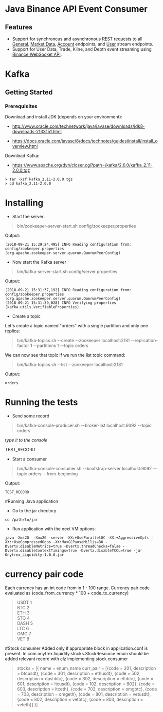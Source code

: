 # Java Binance API Event Consumer

## Features
* Support for synchronous and asynchronous REST requests to all [General](https://www.binance.com/restapipub.html#user-content-general-endpoints), [Market Data](https://www.binance.com/restapipub.html#user-content-market-data-endpoints), [Account](https://www.binance.com/restapipub.html#user-content-account-endpoints) endpoints, and [User](https://www.binance.com/restapipub.html#user-content-user-data-stream-endpoints) stream endpoints.
* Support for User Data, Trade, Kline, and Depth event streaming using [Binance WebSocket API](https://www.binance.com/restapipub.html#wss-endpoint).

# Kafka 

## Getting Started

### Prerequisites

Download and install JDK (depends on your environment):

* http://www.oracle.com/technetwork/java/javase/downloads/jdk8-downloads-2133151.html

* https://docs.oracle.com/javase/8/docs/technotes/guides/install/install_overview.html

Download Kafka:

* https://www.apache.org/dyn/closer.cgi?path=/kafka/2.0.0/kafka_2.11-2.0.0.tgz

```
> tar -xzf kafka_2.11-2.0.0.tgz
> cd kafka_2.11-2.0.0
```

# Installing

* Start the server:
> bin/zookeeper-server-start.sh config/zookeeper.properties

Output:
```
[2018-09-21 15:29:24,495] INFO Reading configuration from: config/zookeeper.properties (org.apache.zookeeper.server.quorum.QuorumPeerConfig)
```

* Now start the Kafka server
> bin/kafka-server-start.sh config/server.properties

Output:
```
[2018-09-21 15:31:37,192] INFO Reading configuration from: config/zookeeper.properties (org.apache.zookeeper.server.quorum.QuorumPeerConfig) 
[2018-09-21 15:31:39,028] INFO Verifying properties (kafka.utils.VerifiableProperties)
```

* Create a topic

Let's create a topic named "orders" with a single partition and only one replica:
> bin/kafka-topics.sh --create --zookeeper localhost:2181 --replication-factor 1 --partitions 1 --topic orders

We can now see that topic if we run the list topic command:
> bin/kafka-topics.sh --list --zookeeper localhost:2181

Output:

```
orders
```

# Running the tests

* Send some record
> bin/kafka-console-producer.sh --broker-list localhost:9092 --topic orders

*type it to the console*

TEST_RECORD

* Start a consumer
> bin/kafka-console-consumer.sh --bootstrap-server localhost:9092 --topic orders --from-beginning

Output: 
```
TEST_RECORD
```

#Running Java application

* Go to the jar directory
```
cd /path/to/jar
```

* Run application with the next VM options: 

```
java -Xms2G  -Xmx2G -server -XX:+UseParallelGC -XX:+AggressiveOpts -XX:+UseCompressedOops -XX:MaxGCPauseMillis=30 -Dvertx.disableMetrics=true -Dvertx.threadChecks=false -Dvertx.disableContextTimings=true -Dvertx.disableTCCL=true -jar Onytrex_Liquidity-1.0.0.jar
```

# currency pair code
Each currency has an int code from in 1 - 100 range. Currency pair code evaluated as (code_from_currency * 100 + code_to_currency)
>USDT    1<br>
>BTC     2<br>
>ETH     3<br>
>STQ     4<br>
>DASH    5<br>
>LTC     6<br>
>OMG     7<br>
>VET     8<br>



#Stock consumer
Added only if appropriate block in application.conf is present.
In com.onytrex.liquidity.stocks.StockResource enum should be added relevant record with clz implementing stock consumer
>  stocks = [{
>    name = enum_name
>    curr_pair = [{code = 201, description = btcusdt}, {code = 301, description = ethusdt},
>                    {code = 502, description = dashbtc}, {code = 302, description = ethbtc}, {code = 601, description = ltcusdt}, 
>                    {code = 102, description = 602}, {code = 603, description = ltceth}, {code = 702, description = omgbtc},
>                    {code = 703, description = omgeth}, {code = 801, description = vetusdt}, {code = 802, description = vetbtc},
>                    {code = 803, description = veteth}]
>  }]
